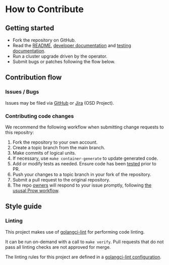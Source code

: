 # How to Contribute

## Getting started
* Fork the repository on GitHub.
* Read the [README](../README.md), [developer documentation](development.md) and [testing documentation](testing.md).
* Run a cluster upgrade driven by the operator. 
* Submit bugs or patches following the flow below.

## Contribution flow

### Issues / Bugs

Issues may be filed via [GitHub](https://github.com/openshift/managed-upgrade-operator/issues/new) or [Jira](https://issues.redhat.com/) (OSD Project).

### Contributing code changes

We recommend the following workflow when submitting change requests to this repositry:
1. Fork the repository to your own account.
2. Create a topic branch from the main branch.
3. Make commits of logical units.
4. If necessary, use `make container-generate` to update generated code.
5. Add or modify tests as needed. Ensure code has been [tested](testing.md) prior to PR.
6. Push your changes to a topic branch in your fork of the repository.
7. Submit a pull request to the original repository.
8. The repo [owners](../OWNERS) will respond to your issue promptly, following [the ususal Prow workflow](https://github.com/kubernetes/community/blob/master/contributors/guide/owners.md#the-code-review-process).

## Style guide

### Linting

This project makes use of [golangci-lint](https://github.com/golangci/golangci-lint) for performing code linting.

It can be run on-demand with a call to `make verify`. Pull requests that do not pass all linting checks are not approved for merge. 

The linting rules for this project are defined in a [golangci-lint configuration](../.golangci.yml).
  



